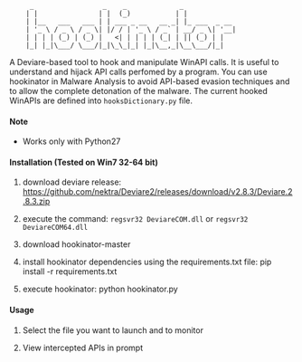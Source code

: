          _                 _    _             _            
        | |               | |  (_)           | |            
        | |__   ___   ___ | | ___ _ __   __ _| |_ ___  _ __ 
        | '_ \ / _ \ / _ \| |/ / | '_ \ / _` | __/ _ \| '__|
        | | | | (_) | (_) |   <| | | | | (_| | || (_) | |   
        |_| |_|\___/ \___/|_|\_\_|_| |_|\__,_|\__\___/|_| 


A Deviare-based tool to hook and manipulate WinAPI calls. It is useful to understand and hijack API calls perfomed by a program. You can use hookinator in Malware Analysis to avoid API-based evasion techniques and to allow the complete detonation of the malware.
The current hooked WinAPIs are defined into `hooksDictionary.py` file.

#### Note

*  Works only with Python27

#### Installation (Tested on Win7 32-64 bit) 

1. download deviare release:
	https://github.com/nektra/Deviare2/releases/download/v2.8.3/Deviare.2.8.3.zip

2. execute the command: `regsvr32 DeviareCOM.dll` or `regsvr32 DeviareCOM64.dll`

3. download hookinator-master

4. install hookinator dependencies using the requirements.txt file:
	pip install -r requirements.txt 

5. execute hookinator:
	python hookinator.py 

#### Usage

1. Select the file you want to launch and to monitor

2. View intercepted APIs in prompt
